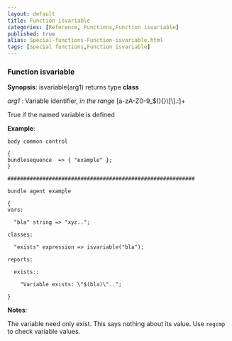 ```yaml
---
layout: default
title: Function isvariable
categories: [Reference, Functions,Function isvariable]
published: true
alias: Special-functions-Function-isvariable.html
tags: [Special functions,Function isvariable]
---
```


### Function isvariable

**Synopsis**: isvariable(arg1) returns type **class**

  
 *arg1* : Variable identifier, *in the range*
[a-zA-Z0-9\_\$(){}\\[\\].:]+   

True if the named variable is defined

**Example**:  
   

```cf3
body common control

{
bundlesequence  => { "example" };
}

###########################################################

bundle agent example

{     
vars:

  "bla" string => "xyz..";

classes:

  "exists" expression => isvariable("bla");

reports:

  exists::

    "Variable exists: \"$(bla)\"..";

}
```

**Notes**:  
   

The variable need only exist. This says nothing about its value. Use
`regcmp` to check variable values.
